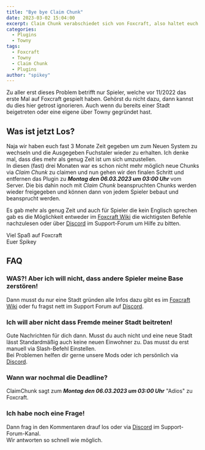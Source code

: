 ```yaml
---
title: "Bye bye Claim Chunk"
date: 2023-03-02 15:04:00
excerpt: Claim Chunk verabschiedet sich von Foxcraft, also haltet euch lieber ran zu Towny zu welchseln, wenn ihr es noch nicht getan habt.
categories:
  - Plugins
  - Towny
tags:
  - Foxcraft
  - Towny
  - Claim Chunk
  - Plugins
author: "spikey"
---
```


Zu aller erst dieses Problem betrifft nur Spieler, welche vor 11/2022 das erste Mal auf Foxcraft gespielt haben. Gehörst du nicht dazu, dann kannst du dies hier getrost ignorieren. Auch wenn du bereits einer Stadt beigetreten oder eine eigene über Towny gegründet hast.


<!-- ## Was ist eigentlich "Claim Chunk"?

Claim Chunk ist ein Anti-Griefing Plugin, welches wir vor Towny verwendet haben. Da wir dann aber zu Towny gewechselt sind, welches viel mehr Features und Einstellungen bereithält, tun wir es nun entfernen.\
Dennoch ist *Claim Chunk* alles andere als schlecht, aber Towny eignet sich besser, für was ich mit Foxcraft geplant habe.

Du kannst mehr über *Claim Chunk* [hier](https://spikey.biz/claimchunk) erfahren.

## Was ist "Towny"?

Towny ist auch ein Anti-Griefing-Plugin nur mit noch mehr Features und Add-Ons.

Towny bietet unter anderem folgende Features:
- Kriegssystem (Nation vs. Nation)
- Mehrere Spieler schließen sich in Städten zusammen
- Mehrere Städte schließen sich in Nationen zusammen
- mehr...

Du kannst mehr über *Towny* [hier](https://spikey.biz/39va) erfahren. -->


## Was ist jetzt Los?

Naja wir haben euch fast 3 Monate Zeit gegeben um zum Neuen System zu wechseln und die Ausgegeben Fuchstaler wieder zu erhalten. Ich denke mal, dass dies mehr als genug Zeit ist um sich umzustellen.\
In diesen (fast) drei Monaten war es schon nicht mehr möglich neue Chunks via *Claim Chunk* zu claimen und nun gehen wir den finalen Schritt und entfernen das Plugin zu ***Montag den 06.03.2023 um 03:00 Uhr*** vom Server. Die bis dahin noch mit *Claim Chunk* beanspruchten Chunks werden wieder freigegeben und können dann von jedem Spieler bebaut und beansprucht werden.

Es gab mehr als genug Zeit und auch für Spieler die kein Englisch sprechen gab es die Möglichkeit entweder im [Foxcraft Wiki](https://wiki.mcfoxcraft.de/plugin/towny/) die wichtigsten Befehle nachzulesen oder über [Discord](https://spikey.biz/discord) im Support-Forum um Hilfe zu bitten.

Viel Spaß auf Foxcraft\
Euer Spikey


## FAQ

### WAS?! Aber ich will nicht, dass andere Spieler meine Base zerstören!

Dann musst du nur eine Stadt gründen alle Infos dazu gibt es im [Foxcraft Wiki](https://wiki.mcfoxcraft.de/plugin/towny/) oder fu fragst nett im Support Forum auf [Discord](https://spikey.biz/discord).

### Ich will aber nicht dass Fremde meiner Stadt beitreten!

Gute Nachrichten für dich dann. Musst du auch nicht und eine neue Stadt lässt Standardmäßig auch keine neuen Einwohner zu. Das musst du erst manuell via Slash-Befehl Einstellen.\
Bei Problemen helfen dir gerne unsere Mods oder ich persönlich via [Discord](https://spikey.biz/discord).

### Wann war nochmal die Deadline?

ClaimChunk sagt zum ***Montag den 06.03.2023 um 03:00 Uhr*** "Adios" zu Foxcraft.

### Ich habe noch eine Frage!

Dann frag in den Kommentaren drauf los oder via [Discord](https://spikey.biz/discord) im Support-Forum-Kanal.\
Wir antworten so schnell wie möglich.